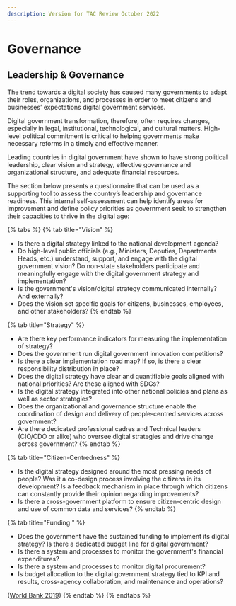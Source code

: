```yaml
---
description: Version for TAC Review October 2022
---
```


# Governance

## Leadership & Governance

The trend towards a digital society has caused many governments to adapt their roles, organizations, and processes in order to meet citizens and businesses’ expectations digital government services.

Digital government transformation, therefore, often requires changes, especially in legal, institutional, technological, and cultural matters. High-level political commitment is critical to helping governments make necessary reforms in a timely and effective manner.

Leading countries in digital government have shown to have strong political leadership, clear vision and strategy, effective governance and organizational structure, and adequate financial resources.

The section below presents a questionnaire that can be used as a supporting tool to assess the country’s leadership and governance readiness. This internal self-assessment can help identify areas for improvement and define policy priorities as government seek to strengthen their capacities to thrive in the digital age:

{% tabs %}
{% tab title="Vision" %}
* Is there a digital strategy linked to the national development agenda?
* Do high-level public officials (e.g., Ministers, Deputies, Departments Heads, etc.) understand, support, and engage with the digital government vision? Do non-state stakeholders participate and meaningfully engage with the digital government strategy and implementation?
* Is the government's vision/digital strategy communicated internally? And externally?&#x20;
* Does the vision set specific goals for citizens, businesses, employees, and other stakeholders?&#x20;
{% endtab %}

{% tab title="Strategy" %}
* Are there key performance indicators for measuring the implementation of strategy?&#x20;
* Does the government run digital government innovation competitions? &#x20;
* Is there a clear implementation road map? If so, is there a clear responsibility distribution in place?&#x20;
* Does the digital strategy have clear and quantifiable goals aligned with national priorities? Are these aligned with SDGs?&#x20;
* Is the digital strategy integrated into other national policies and plans as well as sector strategies? &#x20;
* Does the organizational and governance structure enable the coordination of design and delivery of people-centred services across government?&#x20;
* Are there dedicated professional cadres and Technical leaders (CIO/CDO or alike) who oversee digital strategies and drive change across government?&#x20;
{% endtab %}

{% tab title="Citizen-Centredness" %}
* Is the digital strategy designed around the most pressing needs of people? Was it a co-design process involving the citizens in its development? Is a feedback mechanism in place through which citizens can constantly provide their opinion regarding improvements?&#x20;
* Is there a cross-government platform to ensure citizen-centric design and use of common data and services?&#x20;
{% endtab %}

{% tab title="Funding " %}
* Does the government have the sustained funding to implement its digital strategy? Is there a dedicated budget line for digital government?&#x20;
* Is there a system and processes to monitor the government's financial expenditures?
* Is there a system and processes to monitor digital procurement?&#x20;
* Is budget allocation to the digital government strategy tied to KPI and results, cross-agency collaboration, and maintenance and operations?&#x20;

([World Bank 2019](https://openknowledge.worldbank.org/handle/10986/32547))&#x20;
{% endtab %}
{% endtabs %}
